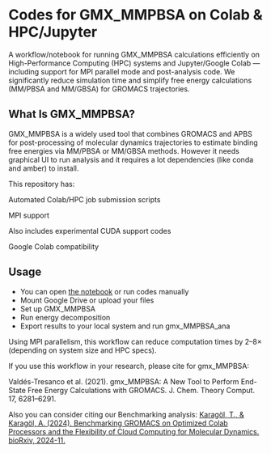 # Codes for GMX_MMPBSA on Colab & HPC/Jupyter

A workflow/notebook for running GMX_MMPBSA calculations efficiently on High-Performance Computing (HPC) systems and Jupyter/Google Colab — including support for MPI parallel mode and post-analysis code.
We significantly reduce simulation time and simplify free energy calculations (MM/PBSA and MM/GBSA) for GROMACS trajectories. 

## What Is GMX_MMPBSA?
GMX_MMPBSA is a widely used tool that combines GROMACS and APBS for post-processing of molecular dynamics trajectories to estimate binding free energies via MM/PBSA or MM/GBSA methods. However it needs graphical UI to run analysis and it requires a lot dependencies (like conda and amber) to install.

This repository has:

Automated Colab/HPC job submission scripts

MPI support 

Also includes experimental CUDA support codes

Google Colab compatibility 

## Usage
- You can open [the notebook](gmx_MMPSA_conda_v0_1.ipynb) or run codes manually
- Mount Google Drive or upload your files
- Set up GMX_MMPBSA
- Run energy decomposition
- Export results to your local system and run gmx_MMPBSA_ana

Using MPI parallelism, this workflow can reduce computation times by 2–8× (depending on system size and HPC specs).

If you use this workflow in your research, please cite for gmx_MMPBSA:

Valdés-Tresanco et al. (2021). gmx_MMPBSA: A New Tool to Perform End-State Free Energy Calculations with GROMACS. J. Chem. Theory Comput. 17, 6281–6291.

Also you can consider citing our Benchmarking analysis:
[Karagöl, T., & Karagöl, A. (2024). Benchmarking GROMACS on Optimized Colab Processors and the Flexibility of Cloud Computing for Molecular Dynamics. bioRxiv, 2024-11.](https://www.biorxiv.org/content/10.1101/2024.11.14.623563v1.abstract) 

